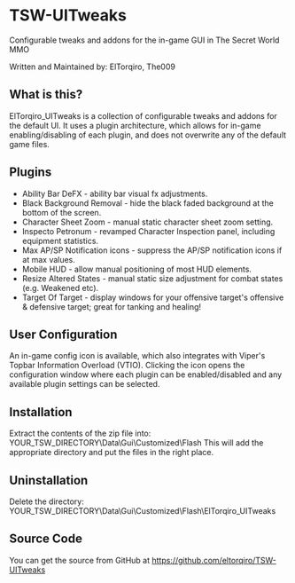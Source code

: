 TSW-UITweaks
============
Configurable tweaks and addons for the in-game GUI in The Secret World MMO
   
Written and Maintained by: ElTorqiro, The009
   
   
What is this?
-------------
ElTorqiro_UITweaks is a collection of configurable tweaks and addons for the default UI. It uses a plugin architecture, which allows for in-game enabling/disabling of each plugin, and does not overwrite any of the default game files.
   
   
Plugins
-------
 * Ability Bar DeFX - ability bar visual fx adjustments.
 * Black Background Removal - hide the black faded background at the bottom of the screen.
 * Character Sheet Zoom - manual static character sheet zoom setting.
 * Inspecto Petronum - revamped Character Inspection panel, including equipment statistics.
 * Max AP/SP Notification icons - suppress the AP/SP notification icons if at max values.
 * Mobile HUD - allow manual positioning of most HUD elements.
 * Resize Altered States - manual static size adjustment for combat states (e.g. Weakened etc).
 * Target Of Target - display windows for your offensive target's offensive & defensive target; great for tanking and healing! 
   
   
User Configuration
------------------
An in-game config icon is available, which also integrates with Viper's Topbar Information Overload (VTIO).  Clicking the icon opens the configuration window where each plugin can be enabled/disabled and any available plugin settings can be selected.
   
   
Installation
------------
Extract the contents of the zip file into: YOUR_TSW_DIRECTORY\Data\Gui\Customized\Flash
This will add the appropriate directory and put the files in the right place.

Uninstallation
--------------
Delete the directory: YOUR_TSW_DIRECTORY\Data\Gui\Customized\Flash\ElTorqiro_UITweaks
   
   
Source Code
-----------
You can get the source from GitHub at https://github.com/eltorqiro/TSW-UITweaks
   
   
